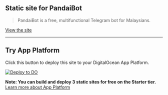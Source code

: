 ## Static site for PandaiBot ##

>PandaiBot is a free, multifunctional Telegram bot for Malaysians.  
  
[View the site](http://pandaibot.jomgeek.com/)  
  
---
## Try App Platform ##

Click this button to deploy this site to your DigitalOcean App Platform.

 [![Deploy to DO](https://mp-assets1.sfo2.digitaloceanspaces.com/deploy-to-do/do-btn-blue.svg)](https://cloud.digitalocean.com/apps/new?repo=https://github.com/husnilkhatimi/pandaibot-landingpage/tree/main)
  
**Note: You can build and deploy 3 static sites for free on the Starter tier.**  
[Learn more about App Platform](https://www.digitalocean.com/docs/app-platform/)
